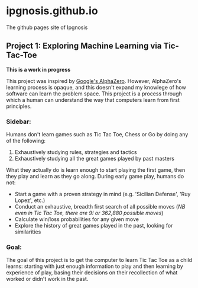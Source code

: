 # ipgnosis.github.io

The github pages site of Ipgnosis

## Project 1: Exploring Machine Learning via Tic-Tac-Toe

**This is a work in progress**

This project was inspired by [Google's AlphaZero](https://deepmind.com/blog/article/alphazero-shedding-new-light-grand-games-chess-shogi-and-go). However, AlphaZero's learning process is opaque, and this doesn't expand my knowlege of how software can learn the problem space. This project is a process through which a human can understand the way that computers learn from first principles.

### Sidebar:
Humans don't learn games such as Tic Tac Toe, Chess or Go by doing any of the following:

1. Exhaustively studying rules, strategies and tactics
2. Exhaustively studying all the great games played by past masters

What they actually do is learn enough to start playing the first game, then they play and learn as they go along. During early game play, humans do not:

* Start a game with a proven strategy in mind (e.g. 'Sicilian Defense', 'Ruy Lopez', etc.)
* Conduct an exhaustive, breadth first search of all possible moves (*NB even in Tic Tac Toe, there are 9! or 362,880 possible moves*)
* Calculate win/loss probabilities for any given move
* Explore the history of great games played in the past, looking for similarities

### Goal:

The goal of this project is to get the computer to learn Tic Tac Toe as a child learns: starting with just enough information to play and then learning by experience of play, basing their decisions on their recollection of what worked or didn't work in the past.
